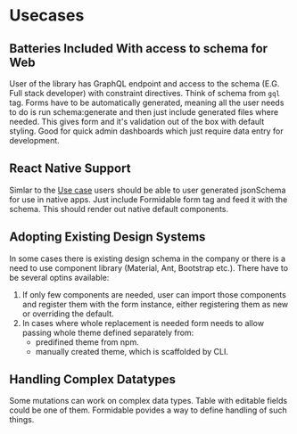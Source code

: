 # Usecases

## Batteries Included With access to schema for Web

User of the library has GraphQL endpoint and access to the schema (E.G. Full
stack developer) with constraint directives. Think of schema from `gql` tag.
Forms have to be automatically generated, meaning all the user needs to do is
run schema:generate and then just include generated files where needed. This
gives form and it's validation out of the box with default styling. Good for
quick admin dashboards which just require data entry for development.

## React Native Support

Simlar to the [Use case](#batteries-included-with-access-to-schema-for-web)
users should be able to user generated jsonSchema for use in native apps. Just
include Formidable form tag and feed it with the schema. This should render out
native default components.

## Adopting Existing Design Systems

In some cases there is existing design schema in the company or there is a need
to use component library (Material, Ant, Bootstrap etc.). There have to be
several optins available:
  1. If only few components are needed, user can import those components and
     register them with the form instance, either registering them as new or
     overriding the default.
  2. In cases where whole replacement is needed form needs to allow passing
     whole theme defined separately from:
     * predifined theme from npm.
     * manually created theme, which is scaffolded by CLI.

## Handling Complex Datatypes

Some mutations can work on complex data types. Table with editable fields could
be one of them. Formidable povides a way to define handling of such things.
